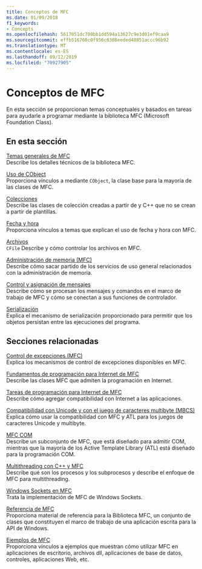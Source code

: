 ```yaml
---
title: Conceptos de MFC
ms.date: 01/09/2018
f1_keywords:
- Concepts
ms.openlocfilehash: 5617051dc700bb1dd594a13627c9e3d01ef9caa9
ms.sourcegitcommit: effb516760c0f956c6308eeded48851accc96b92
ms.translationtype: MT
ms.contentlocale: es-ES
ms.lasthandoff: 09/12/2019
ms.locfileid: "70927905"
---
```

# <a name="mfc-concepts"></a>Conceptos de MFC

En esta sección se proporcionan temas conceptuales y basados en tareas para ayudarle a programar mediante la biblioteca MFC (Microsoft Foundation Class).

## <a name="in-this-section"></a>En esta sección

[Temas generales de MFC](../mfc/general-mfc-topics.md)<br/>
Describe los detalles técnicos de la biblioteca MFC.

[Uso de CObject](../mfc/using-cobject.md)<br/>
Proporciona vínculos a mediante `CObject`, la clase base para la mayoría de las clases de MFC.

[Colecciones](../mfc/collections.md)<br/>
Describe las clases de colección creadas a partir de y C++ que no se crean a partir de plantillas.

[Fecha y hora](../atl-mfc-shared/date-and-time.md)<br/>
Proporciona vínculos a temas que explican el uso de fecha y hora con MFC.

[Archivos](../mfc/files-in-mfc.md)<br/>
`CFile` Describe y cómo controlar los archivos en MFC.

[Administración de memoria (MFC)](../mfc/memory-management.md)<br/>
Describe cómo sacar partido de los servicios de uso general relacionados con la administración de memoria.

[Control y asignación de mensajes](../mfc/message-handling-and-mapping.md)<br/>
Describe cómo se procesan los mensajes y comandos en el marco de trabajo de MFC y cómo se conectan a sus funciones de controlador.

[Serialización](../mfc/serialization-in-mfc.md)<br/>
Explica el mecanismo de serialización proporcionado para permitir que los objetos persistan entre las ejecuciones del programa.

## <a name="related-sections"></a>Secciones relacionadas

[Control de excepciones (MFC)](../mfc/exception-handling-in-mfc.md)<br/>
Explica los mecanismos de control de excepciones disponibles en MFC.

[Fundamentos de programación para Internet de MFC](../mfc/mfc-internet-programming-basics.md)<br/>
Describe las clases MFC que admiten la programación en Internet.

[Tareas de programación para Internet de MFC](../mfc/mfc-internet-programming-tasks.md)<br/>
Describe cómo agregar compatibilidad con Internet a las aplicaciones.

[Compatibilidad con Unicode y con el juego de caracteres multibyte (MBCS)](../atl-mfc-shared/unicode-and-multibyte-character-set-mbcs-support.md)<br/>
Explica cómo usar la compatibilidad con MFC y ATL para los juegos de caracteres Unicode y multibyte.

[MFC COM](../mfc/mfc-com.md)<br/>
Describe un subconjunto de MFC, que está diseñado para admitir COM, mientras que la mayoría de los Active Template Library (ATL) está diseñado para la programación COM.

[Multithreading con C++ y MFC](../parallel/multithreading-with-cpp-and-mfc.md)<br/>
Describe qué son los procesos y los subprocesos y describe el enfoque de MFC para multithreading.

[Windows Sockets en MFC](../mfc/windows-sockets.md)<br/>
Trata la implementación de MFC de Windows Sockets.

[Referencia de MFC](../mfc/mfc-desktop-applications.md)<br/>
Proporciona material de referencia para la Biblioteca MFC, un conjunto de clases que constituyen el marco de trabajo de una aplicación escrita para la API de Windows.

[Ejemplos de MFC](../overview/visual-cpp-samples.md)<br/>
Proporciona vínculos a ejemplos que muestran cómo utilizar MFC en aplicaciones de escritorio, archivos dll, aplicaciones de base de datos, controles, aplicaciones Web, etc.
